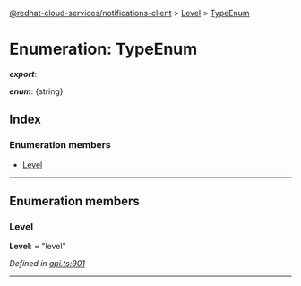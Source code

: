 [@redhat-cloud-services/notifications-client](../README.md) > [Level](../modules/level.md) > [TypeEnum](../enums/level.typeenum.md)

# Enumeration: TypeEnum

*__export__*: 

*__enum__*: {string}

## Index

### Enumeration members

* [Level](level.typeenum.md#level)

---

## Enumeration members

<a id="level"></a>

###  Level

**Level**:  = "level"

*Defined in [api.ts:901](https://github.com/RedHatInsights/javascript-clients/blob/master/packages/hooks/api.ts#L901)*

___

